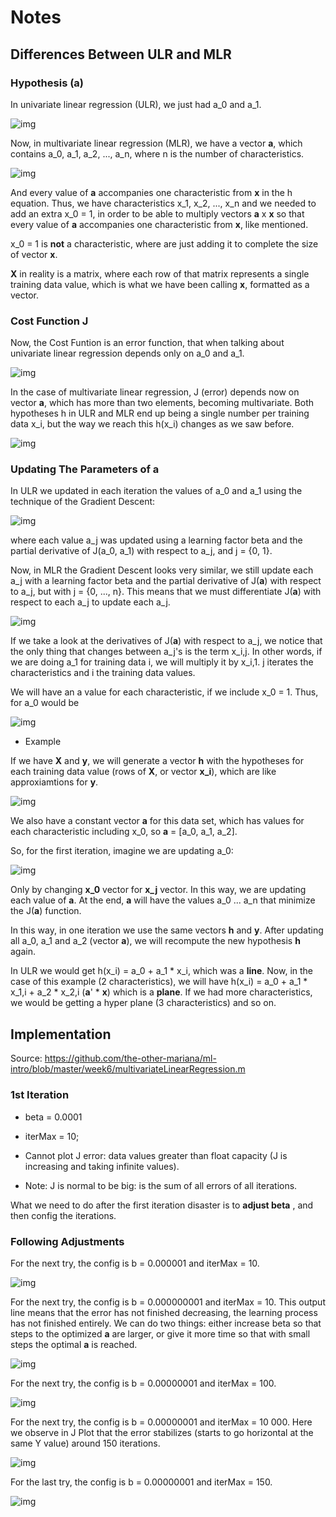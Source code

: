 # Notes

## Differences Between ULR and MLR

### Hypothesis (a)

In univariate linear regression (ULR), we just had a_0 and a_1.

![img](https://github.com/the-other-mariana/ml-intro/blob/master/week6/res/01.png?raw=true)

Now, in multivariate linear regression (MLR), we have a vector **a**, which contains a_0, a_1, a_2, ..., a_n, where n is the number of characteristics.

![img](https://github.com/the-other-mariana/ml-intro/blob/master/week6/res/02.png?raw=true)

And every value of **a** accompanies one characteristic from **x** in the h equation. Thus, we have characteristics x_1, x_2, ..., x_n and we needed to add an extra x_0 = 1, in order to be able to multiply vectors **a** x **x** so that every value of **a** accompanies one characteristic from **x**, like mentioned.

x_0 = 1 is **not** a characteristic, where are just adding it to complete the size of vector **x**.

**X** in reality is a matrix, where each row of that matrix represents a single training data value, which is what we have been calling **x**, formatted as a vector.

### Cost Function J

Now, the Cost Funtion is an error function, that when talking about univariate linear regression depends only on a_0 and a_1.

![img](https://github.com/the-other-mariana/ml-intro/blob/master/week6/res/03.png?raw=true)

In the case of multivariate linear regression, J (error) depends now on vector **a**, which has more than two elements, becoming multivariate. Both hypotheses h in ULR and MLR end up being a single number per training data x_i, but the way we reach this h(x_i) changes as we saw before.

![img](https://github.com/the-other-mariana/ml-intro/blob/master/week6/res/04.png?raw=true)

### Updating The Parameters of a

In ULR we updated in each iteration the values of a_0 and a_1 using the technique of the Gradient Descent:

![img](https://github.com/the-other-mariana/ml-intro/blob/master/week6/res/05.png?raw=true)

where each value a_j was updated using a learning factor beta and the partial derivative of J(a_0, a_1) with respect to a_j, and j = {0, 1}.

Now, in MLR the Gradient Descent looks very similar, we still update each a_j with a learning factor beta and the partial derivative of J(**a**) with respect to a_j, but with j = {0, ..., n}. This means that we must differentiate J(**a**) with respect to each a_j to update each a_j.

![img](https://github.com/the-other-mariana/ml-intro/blob/master/week6/res/06.png?raw=true)

If we take a look at the derivatives of J(**a**) with respect to a_j, we notice that the only thing that changes between a_j's is the term x_i,j. In other words, if we are doing a_1 for training data i, we will multiply it by x_i,1. j iterates the characteristics and i the training data values.

We will have an a value for each characteristic, if we include x_0 = 1. Thus, for a_0 would be

![img](https://github.com/the-other-mariana/ml-intro/blob/master/week6/res/08.png?raw=true)

- Example

If we have **X** and **y**, we will generate a vector **h** with the hypotheses for each training data value (rows of **X**, or vector **x_i**), which are like approxiamtions for **y**.

![img](https://github.com/the-other-mariana/ml-intro/blob/master/week6/res/07.png?raw=true)

We also have a constant vector **a** for this data set, which has values for each characteristic including x_0, so **a** = [a_0, a_1, a_2].

So, for the first iteration, imagine we are updating a_0:

![img](https://github.com/the-other-mariana/ml-intro/blob/master/week6/res/09.png?raw=true)

Only by changing **x_0** vector for **x_j** vector. In this way, we are updating each value of **a**. At the end, **a** will have the values a_0 ... a_n that minimize the J(**a**) function.

In this way, in one iteration we use the same vectors **h** and **y**. After updating all a_0, a_1 and a_2 (vector **a**), we will recompute the new hypothesis **h** again.

In ULR we would get h(x_i) = a_0 + a_1 * x_i, which was a **line**. Now, in the case of this example (2 characteristics), we will have h(x_i) = a_0 + a_1 * x_1,i + a_2 * x_2,i (**a**' * **x**) which is a **plane**. If we had more characteristics, we would be getting a hyper plane (3 characteristics) and so on.

## Implementation

Source: https://github.com/the-other-mariana/ml-intro/blob/master/week6/multivariateLinearRegression.m

### 1st Iteration

- beta = 0.0001

- iterMax = 10;

- Cannot plot J error: data values greater than float capacity (J is increasing and taking infinite values).

- Note: J is normal to be big: is the sum of all errors of all iterations.

What we need to do after the first iteration disaster is to **adjust beta** , and then config the iterations. 

### Following Adjustments

For the next try, the config is b = 0.000001 and iterMax = 10.

![img](https://github.com/the-other-mariana/ml-intro/blob/master/week6/res/b000001it10.PNG?raw=true)

For the next try, the config is b = 0.000000001 and iterMax = 10. This output line means that the error has not finished decreasing, the learning process has not finished entirely. We can do two things: either increase beta so that steps to the optimized **a** are larger, or give it more time so that with small steps the optimal **a** is reached.

![img](https://github.com/the-other-mariana/ml-intro/blob/master/week6/res/b000000001it10.PNG?raw=true)

For the next try, the config is b = 0.00000001 and iterMax = 100.

![img](https://github.com/the-other-mariana/ml-intro/blob/master/week6/res/b00000001it100.PNG?raw=true)

For the next try, the config is b = 0.00000001 and iterMax = 10 000. Here we observe in J Plot that the error stabilizes (starts to go horizontal at the same Y value) around 150 iterations.

![img](https://github.com/the-other-mariana/ml-intro/blob/master/week6/res/b00000001it10000.PNG?raw=true)

For the last try, the config is b = 0.00000001 and iterMax = 150.

![img](https://github.com/the-other-mariana/ml-intro/blob/master/week6/res/b00000001it150.PNG?raw=true)
